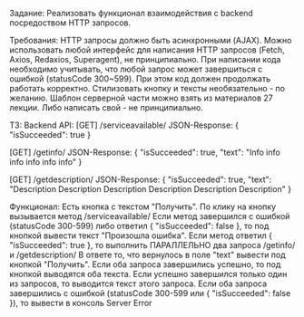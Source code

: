 Задание:
Реализовать функционал взаимодействия с backend посредоством HTTP запросов.

Требования:
HTTP запросы должно быть асинхронными (AJAX). Можно использовать любой интерфейс для написания HTTP запросов (Fetch, Axios, Redaxios, Superagent), не принципиально. При написании кода необходимо учитывать, что любой запрос может завершиться с ошибкой (statusCode 300~599). При этом код должен продолжать работать корректно. Стилизовать кнопку и тексты необязательно - по желанию. Шаблон серверной части можно взять из материалов 27 лекции. Либо написать свой - не принципиально.

ТЗ:
Backend API: [GET] /serviceavailable/ JSON-Response: { "isSucceeded": true }

[GET] /getinfo/ JSON-Response: { "isSucceeded": true, "text": "Info info info info info info" }

[GET] /getdescription/ JSON-Response: { "isSucceeded": true, "text": "Description Description Description Description Description Description" }

Функционал:
Есть кнопка с текстом "Получить". По клику на кнопку вызывается метод /serviceavailable/ Если метод завершился с ошибкой (statusCode 300-599) либо ответил { "isSucceeded": false }, то под кнопкой вывести текст "Произошла ошибка". Если метод ответил { "isSucceeded": true }, то выполнить ПАРАЛЛЕЛЬНО два запроса /getinfo/ и /getdescription/ В ответе то, что вернулось в поле "text" вывести под кнопкой "Получить". Если оба запроса завершились успешно, то под кнопкой выводятся оба текста. Если успешно завершился только один из запросов, то выводится текст этого запроса. Если оба запроса завершились с ошибкой (statusCode 300-599 или { "isSucceeded": false }), то вывести в консоль Server Error